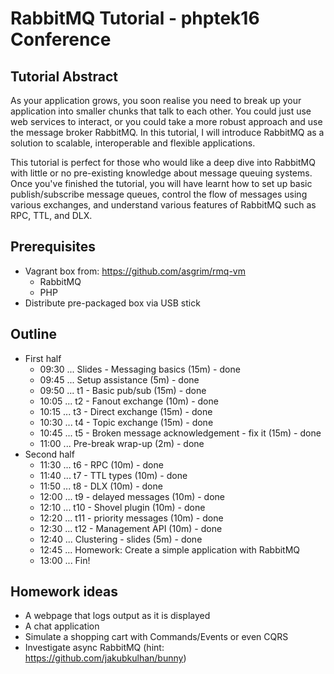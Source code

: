 RabbitMQ Tutorial - phptek16 Conference
======================================

Tutorial Abstract
-----------------
As your application grows, you soon realise you need to break up your
application into smaller chunks that talk to each other. You could just use web
services to interact, or you could take a more robust approach and use the
message broker RabbitMQ. In this tutorial, I will introduce RabbitMQ as a
solution to scalable, interoperable and flexible applications. 

This tutorial is perfect for those who would like a deep dive into RabbitMQ with
little or no pre-existing knowledge about message queuing systems. Once you've
finished the tutorial, you will have learnt how to set up basic
publish/subscribe message queues, control the flow of messages using various
exchanges, and understand various features of RabbitMQ such as RPC, TTL, and DLX. 

Prerequisites
-------------
 * Vagrant box from: https://github.com/asgrim/rmq-vm
   * RabbitMQ
   * PHP
 * Distribute pre-packaged box via USB stick

Outline
-------
 * First half
   * 09:30 ... Slides - Messaging basics (15m) - done
   * 09:45 ... Setup assistance (5m) - done
   * 09:50 ... t1 - Basic pub/sub (15m) - done
   * 10:05 ... t2 - Fanout exchange (10m) - done
   * 10:15 ... t3 - Direct exchange (15m) - done
   * 10:30 ... t4 - Topic exchange (15m) - done
   * 10:45 ... t5 - Broken message acknowledgement - fix it (15m) - done
   * 11:00 ... Pre-break wrap-up (2m) - done
 * Second half
   * 11:30 ... t6 - RPC (10m) - done
   * 11:40 ... t7 - TTL types (10m) - done
   * 11:50 ... t8 - DLX (10m) - done
   * 12:00 ... t9 - delayed messages (10m) - done
   * 12:10 ... t10 - Shovel plugin (10m) - done
   * 12:20 ... t11 - priority messages (10m) - done
   * 12:30 ... t12 - Management API (10m) - done
   * 12:40 ... Clustering - slides (5m) - done
   * 12:45 ... Homework: Create a simple application with RabbitMQ
   * 13:00 ... Fin!

Homework ideas
--------------
 - A webpage that logs output as it is displayed
 - A chat application
 - Simulate a shopping cart with Commands/Events or even CQRS
 - Investigate async RabbitMQ (hint: https://github.com/jakubkulhan/bunny)
